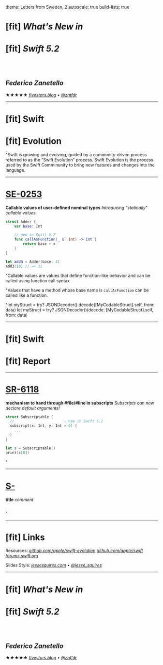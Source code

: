 theme: Letters from Sweden, 2
autoscale: true
build-lists: true

# [fit] *What's New in*

# [fit] *Swift* _**5.2**_

## <br>
## __*Federico Zanetello*__

★★★★★ [_fivestars.blog_](http://fivestars.blog) *•* [_@zntfdr_](http://twitter.com/zntfdr)

---

# [fit] Swift 
# [fit] Evolution

^Swift is growing and evolving, guided by a community-driven process referred to as the "Swift Evolution" process.
Swift Evolution is the process used by the Swift Comminunity to bring new features and changes into the language.

---

# [SE-0253](https://github.com/apple/swift-evolution/blob/master/proposals/0253-callable.md)
__Callable values of user-defined nominal types__
_Introducing "statically" callable values_

```swift
struct Adder {
    var base: Int

    // new in Swift 5.2
    func callAsFunction(_ x: Int) -> Int {
        return base + x
    }
}

let add3 = Adder(base: 3)
add3(10) // => 13
```

^Callable values are values that define function-like behavior and can be called using function call syntax

^Values that have a method whose base name is `callAsFunction` can be called like a function.

^let myStruct = try? JSONDecoder().decode([MyCodableStruct].self, from: data)
let myStruct = try? JSONDecoder()(decode: [MyCodableStruct].self, from: data)

---

# [fit] Swift 
# [fit] Report

---

# [SR-6118](https://bugs.swift.org/browse/SR-6118)
__mechanism to hand through #file/#line in subscripts__
_Subscripts can now declare default arguments!_

```swift
struct Subscriptable {
  //                       ↓ new in Swift 5.2
  subscript(x: Int, y: Int = 0) { 
    ...
  }
}

let s = Subscriptable()
print(s[0])
```

^

---

# [S-]()
__title__
_comment_

```swift

```

^

---

# [fit] Links

Resources:
[_github.com/apple/swift-evolution_](https://github.com/apple/swift-evolution)
[_github.com/apple/swift_](https://github.com/apple/swift)
[_forums.swift.org_](https://forums.swift.org)

Slides Style:
[_jessesquires.com_](http://jessesquires.com) *•* [_@jesse\_squires_](https://twitter.com/jesse_squires)

---

# [fit] *What's New in*

# [fit] *Swift* _**5.2**_

## <br>
## __*Federico Zanetello*__

★★★★★ [_fivestars.blog_](http://fivestars.blog) *•* [_@zntfdr_](http://twitter.com/zntfdr)